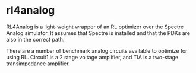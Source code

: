 # rl4analog

RL4Analog is a light-weight wrapper of an RL optimizer over the Spectre Analog simulator. It assumes that Spectre is installed and that the PDKs are also in the correct path.

There are a number of benchmark analog circuits available to optimize for using RL. Circuit1 is a 2 stage voltage amplifier, and TIA is a two-stage transimpedance amplifier.

